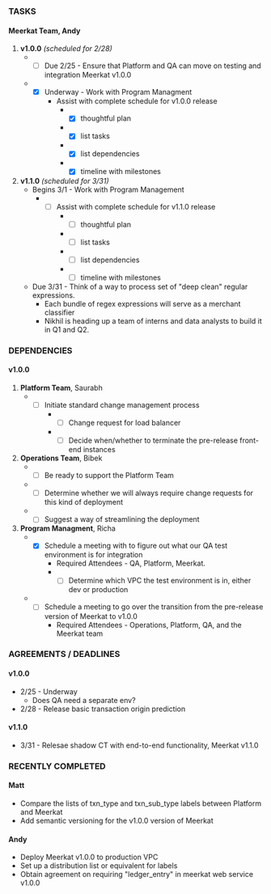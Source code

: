 ### TASKS
#### Meerkat Team, Andy
1.  **v1.0.0** *(scheduled for 2/28)*
	* - [ ] Due 2/25 - Ensure that Platform and QA can move on testing and integration Meerkat v1.0.0
	* - [x] Underway - Work with Program Managment
		* Assist with complete schedule for v1.0.0 release
			* - [x] thoughtful plan
			* - [x] list tasks
			* - [x] list dependencies
			* - [x] timeline with milestones

2.  **v1.1.0** *(scheduled for 3/31)*
	* Begins 3/1 - Work with Program Management
		* - [ ] Assist with complete schedule for v1.1.0 release
			* - [ ] thoughtful plan
			* - [ ] list tasks
			* - [ ] list dependencies
			* - [ ] timeline with milestones
	* Due 3/31 - Think of a way to process set of "deep clean" regular expressions.
		* Each bundle of regex expressions will serve as a merchant classifier
		* Nikhil is heading up a team of interns and data analysts to build it in Q1 and Q2.

### DEPENDENCIES
#### v1.0.0
1.  **Platform Team**, Saurabh
	* - [ ] Initiate standard change management process
		* - [ ] Change request for load balancer
		* - [ ] Decide when/whether to terminate the pre-release front-end instances
2.  **Operations Team**, Bibek
	* - [ ] Be ready to support the Platform Team
	* - [ ] Determine whether we will always require change requests for this kind of deployment
	* - [ ] Suggest a way of streamlining the deployment
3.  **Program Managment**, Richa
	* - [x] Schedule a meeting with to figure out what our QA test environment is for integration
		* Required Attendees - QA, Platform, Meerkat.
		* - [ ] Determine which VPC the test environment is in, either dev or production
	* - [ ] Schedule a meeting to go over the transition from the pre-release version of Meerkat to v1.0.0
		* Required Attendees - Operations, Platform, QA, and the Meerkat team

### AGREEMENTS / DEADLINES
#### v1.0.0
* 2/25 - Underway
	* Does QA need a separate env?
* 2/28 - Release basic transaction origin prediction

#### v1.1.0
* 3/31 - Relesae shadow CT with end-to-end functionality, Meerkat v1.1.0

### RECENTLY COMPLETED
#### Matt
* Compare the lists of txn_type and txn_sub_type labels between Platform and Meerkat
* Add semantic versioning for the v1.0.0 version of Meerkat

#### Andy
* Deploy Meerkat v1.0.0 to production VPC
* Set up a distribution list or equivalent for labels
* Obtain agreement on requiring "ledger_entry" in meerkat web service v1.0.0

